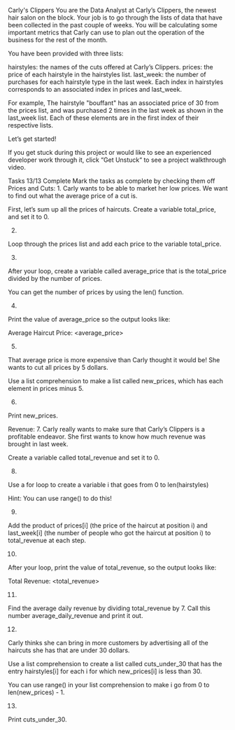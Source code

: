 Carly's Clippers
You are the Data Analyst at Carly’s Clippers, the newest hair salon on the block. Your job is to go through the lists of data that have been collected in the past couple of weeks. You will be calculating some important metrics that Carly can use to plan out the operation of the business for the rest of the month.

You have been provided with three lists:

hairstyles: the names of the cuts offered at Carly’s Clippers.
prices: the price of each hairstyle in the hairstyles list.
last_week: the number of purchases for each hairstyle type in the last week.
Each index in hairstyles corresponds to an associated index in prices and last_week.

For example, The hairstyle "bouffant" has an associated price of 30 from the prices list, and was purchased 2 times in the last week as shown in the last_week list. Each of these elements are in the first index of their respective lists.

Let’s get started!

If you get stuck during this project or would like to see an experienced developer work through it, click “Get Unstuck“ to see a project walkthrough video.

Tasks
13/13 Complete
Mark the tasks as complete by checking them off
Prices and Cuts:
1.
Carly wants to be able to market her low prices. We want to find out what the average price of a cut is.

First, let’s sum up all the prices of haircuts. Create a variable total_price, and set it to 0.

2.
Loop through the prices list and add each price to the variable total_price.

3.
After your loop, create a variable called average_price that is the total_price divided by the number of prices.

You can get the number of prices by using the len() function.

4.
Print the value of average_price so the output looks like:

Average Haircut Price: <average_price>
 
5.
That average price is more expensive than Carly thought it would be! She wants to cut all prices by 5 dollars.

Use a list comprehension to make a list called new_prices, which has each element in prices minus 5.

6.
Print new_prices.

Revenue:
7.
Carly really wants to make sure that Carly’s Clippers is a profitable endeavor. She first wants to know how much revenue was brought in last week.

Create a variable called total_revenue and set it to 0.

8.
Use a for loop to create a variable i that goes from 0 to len(hairstyles)

Hint: You can use range() to do this!

9.
Add the product of prices[i] (the price of the haircut at position i) and last_week[i] (the number of people who got the haircut at position i) to total_revenue at each step.

10.
After your loop, print the value of total_revenue, so the output looks like:

Total Revenue: <total_revenue>
 
11.
Find the average daily revenue by dividing total_revenue by 7. Call this number average_daily_revenue and print it out.

12.
Carly thinks she can bring in more customers by advertising all of the haircuts she has that are under 30 dollars.

Use a list comprehension to create a list called cuts_under_30 that has the entry hairstyles[i] for each i for which new_prices[i] is less than 30.

You can use range() in your list comprehension to make i go from 0 to len(new_prices) - 1.

13.
Print cuts_under_30.